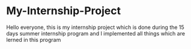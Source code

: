 # My-Internship-Project
Hello everyone, this is my internship project which is done during the 15 days summer internship program and I implemented all things which are lerned in this program
